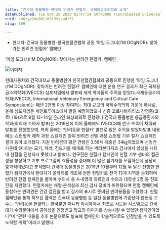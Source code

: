 ```yaml
---
title: "건국대 동물병원-현대차 반려견 헌혈카, 국제응급수의학회 소개"
datePublished: Tue Oct 20 2020 01:47:54 GMT+0000 (Coordinated Universal Time)
cuid: cm6zyv2da001i09i39soudr51
slug: 169

---
```



- 현대차-건국대 동물병원-한국헌혈견협회 공동 ‘아임 도그너(I'M DOgNOR): 찾아가는 반려견 헌혈카’ 캠페인

'아임 도그너(I'M DOgNOR): 찾아가는 반려견 헌혈카' 캠페인

![이미지](https://cdn.hashnode.com/res/hashnode/image/upload/v1739247175017/e8b9420b-bec0-4d04-b7b4-70ace46ea164.jpeg)

현대자동차와 건국대학교 동물병원이 한국헌혈견협회와 공동으로 진행한 ‘아임 도그너(I'M DOgNOR): 찾아가는 반려견 헌혈카’ 캠페인에 대한 운용 연구 결과가 최근 국제응급수의학회(IVECCS) 심포지엄에서 발표돼 세계 학자들의 주목을 받았다.국제응급수의학회(IVECCS, International Veteinary Emergency and Critical Care Symposium)는 매년 2만명 이상 참여하는 최대 규모의 국제수의학회 가운데 하나로, 올해 심포지엄은 세인트루이스에서 열릴 예정이었으나 신종 코로나바이러스 감염증(코로나19)으로 9월 12~14일 온라인 화상회의로 진행됐다.건국대 동물병원 응급중환자의학과(최희재 수의사 발표)는 2019년에 이어 올해에도 IVECCS에 연구 초록이 채택돼 발표를 진행했으며, 특히 올해는 ‘반려동물 헌혈카’ 발표로 많은 주목을 받았다발표 내용에는 △헌혈카 제작 과정 △캠페인 참여 반려견 선별 과정 △헌혈 기부 절차 △캠페인 결과 등이 소개됐다. 지원 반려견의 평균 연령은 3.58세 체중은 34㎏이었으며 선정견 가운데 5마리는 모기, 파리, 진드기를 매개로 하는 벡터본디지즈 검사에서 양성을 나타내 헌혈을 진행하지 못했다고 밝혔다. 연구진은 헌혈카 캠페인이 헌혈 기부 센터의 접근성을 향상하고 기부 프로그램의 효율성을 증대해 더 많은 참가자를 모집하는데 상당히 효과적이었다고 분석했다.건국대 동물병원은 2019년 10월부터 12월 두 달간 진행한 헌혈카 캠페인에서 현대차가 쏠라티를 개조해 만든 헌혈카로 전국 13개 지역을 순회하며 반려견 헌혈 캠페인을 벌이며 수의사 등 4~6명의 의료진과 수의과 대학생 2명 등 진료진을 지원했다. 헌혈카에는 채혈·분석실과 최신 검사 장비가 마련됐으며 헌혈 캠페인에 동참하는 반려견은 건강 검진을 받고 감사의 표시로 준비된 반려용품을 수령했다. 헌혈 캠페인을 통해 확보된 혈액은 건국대 동물병원 등 일선 동물병원에 기증됐다.한현정 교수는 “반려동물 헌혈카는 한국뿐만 아니라 아시아에서 최초로 시도된 시스템으로 건국대가 수의분야에서 공익성을 인정받고 학교의 이미지를 상승시킬 수 있었던 캠페인이었다”며 “관련 내용을 추후 논문으로도 발표해 캠페인이 학술적으로도 인정받을 수 있도록 노력할 계획”이라고 말했다.